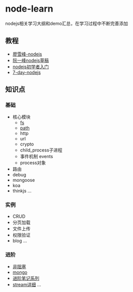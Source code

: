 # node-learn
nodejs相关学习大纲和demo汇总，在学习过程中不断完善添加

## 教程
- [廖雪峰-nodejs](https://www.liaoxuefeng.com/wiki/001434446689867b27157e896e74d51a89c25cc8b43bdb3000/001434501245426ad4b91f2b880464ba876a8e3043fc8ef000)
- [阮一峰nodejs草稿](http://javascript.ruanyifeng.com/nodejs/basic.html)
- [nodejs初学者入门](https://www.nodebeginner.org/index-zh-cn.html)
- [7-day-nodejs](http://nqdeng.github.io/7-days-nodejs/#1)

## 知识点
### 基础
- 核心模块
	- [fs](https://github.com/callmedadaxin/nodejs-learn/blob/master/notes/%E6%A0%B8%E5%BF%83%E6%A8%A1%E5%9D%97/fs.md)
	- [path](https://github.com/callmedadaxin/nodejs-learn/blob/master/notes/%E6%A0%B8%E5%BF%83%E6%A8%A1%E5%9D%97/path.md)
	- http
	- url
	- crypto
	- child_process子进程
	- 事件机制 events
	- process对象
- 路由
- debug
- mongoose
- koa
- thinkjs
…

### 实例
- CRUD
- 分页加载
- 文件上传
- 权限验证
- blog
…

### 进阶
- [非阻塞](https://www.nodebeginner.org/index-zh-cn.html)
- [mongo](https://cnodejs.org/topic/5190d61263e9f8a542acd83b)
- [进阶笔记系列](https://github.com/hustxiaoc/node.js)
- [stream详细](https://github.com/zoubin/streamify-your-node-program)
…